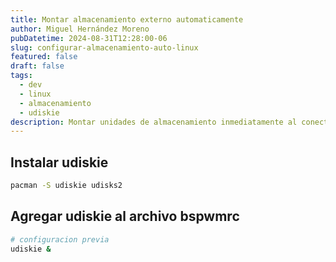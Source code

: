```yaml
---
title: Montar almacenamiento externo automaticamente
author: Miguel Hernández Moreno
pubDatetime: 2024-08-31T12:28:00-06
slug: configurar-almacenamiento-auto-linux
featured: false
draft: false
tags:
  - dev
  - linux
  - almacenamiento
  - udiskie
description: Montar unidades de almacenamiento inmediatamente al conectarse en el equipo usando udiskie
---
```


## Instalar udiskie

```bash
pacman -S udiskie udisks2
```

## Agregar udiskie al archivo bspwmrc

```bash
# configuracion previa
udiskie &
```
